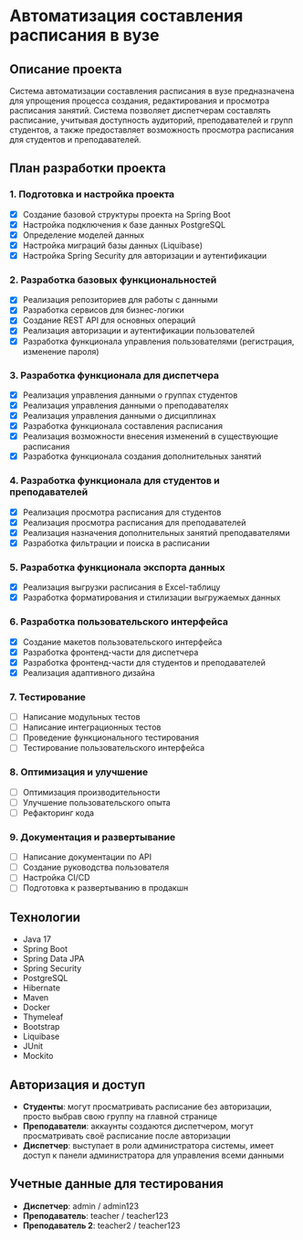 # Автоматизация составления расписания в вузе

## Описание проекта

Система автоматизации составления расписания в вузе предназначена для упрощения процесса создания, редактирования и просмотра расписания занятий. Система позволяет диспетчерам составлять расписание, учитывая доступность аудиторий, преподавателей и групп студентов, а также предоставляет возможность просмотра расписания для студентов и преподавателей.

## План разработки проекта

### 1. Подготовка и настройка проекта

- [x] Создание базовой структуры проекта на Spring Boot
- [x] Настройка подключения к базе данных PostgreSQL
- [x] Определение моделей данных
- [x] Настройка миграций базы данных (Liquibase)
- [x] Настройка Spring Security для авторизации и аутентификации

### 2. Разработка базовых функциональностей

- [x] Реализация репозиториев для работы с данными
- [x] Разработка сервисов для бизнес-логики
- [x] Создание REST API для основных операций
- [x] Реализация авторизации и аутентификации пользователей
- [x] Разработка функционала управления пользователями (регистрация, изменение пароля)

### 3. Разработка функционала для диспетчера

- [x] Реализация управления данными о группах студентов
- [x] Реализация управления данными о преподавателях
- [x] Реализация управления данными о дисциплинах
- [x] Разработка функционала составления расписания
- [x] Реализация возможности внесения изменений в существующие расписания
- [x] Разработка функционала создания дополнительных занятий

### 4. Разработка функционала для студентов и преподавателей

- [x] Реализация просмотра расписания для студентов
- [x] Реализация просмотра расписания для преподавателей
- [x] Реализация назначения дополнительных занятий преподавателями
- [x] Разработка фильтрации и поиска в расписании

### 5. Разработка функционала экспорта данных

- [x] Реализация выгрузки расписания в Excel-таблицу
- [x] Разработка форматирования и стилизации выгружаемых данных

### 6. Разработка пользовательского интерфейса

- [x] Создание макетов пользовательского интерфейса
- [x] Разработка фронтенд-части для диспетчера
- [x] Разработка фронтенд-части для студентов и преподавателей
- [x] Реализация адаптивного дизайна

### 7. Тестирование

- [ ] Написание модульных тестов
- [ ] Написание интеграционных тестов
- [ ] Проведение функционального тестирования
- [ ] Тестирование пользовательского интерфейса

### 8. Оптимизация и улучшение

- [ ] Оптимизация производительности
- [ ] Улучшение пользовательского опыта
- [ ] Рефакторинг кода

### 9. Документация и развертывание

- [ ] Написание документации по API
- [ ] Создание руководства пользователя
- [ ] Настройка CI/CD
- [ ] Подготовка к развертыванию в продакшн

## Технологии

- Java 17
- Spring Boot
- Spring Data JPA
- Spring Security
- PostgreSQL
- Hibernate
- Maven
- Docker
- Thymeleaf
- Bootstrap
- Liquibase
- JUnit
- Mockito

## Авторизация и доступ

- **Студенты**: могут просматривать расписание без авторизации, просто выбрав свою группу на главной странице
- **Преподаватели**: аккаунты создаются диспетчером, могут просматривать своё расписание после авторизации
- **Диспетчер**: выступает в роли администратора системы, имеет доступ к панели администратора для управления всеми данными

## Учетные данные для тестирования

- **Диспетчер**: admin / admin123
- **Преподаватель**: teacher / teacher123
- **Преподаватель 2**: teacher2 / teacher123
